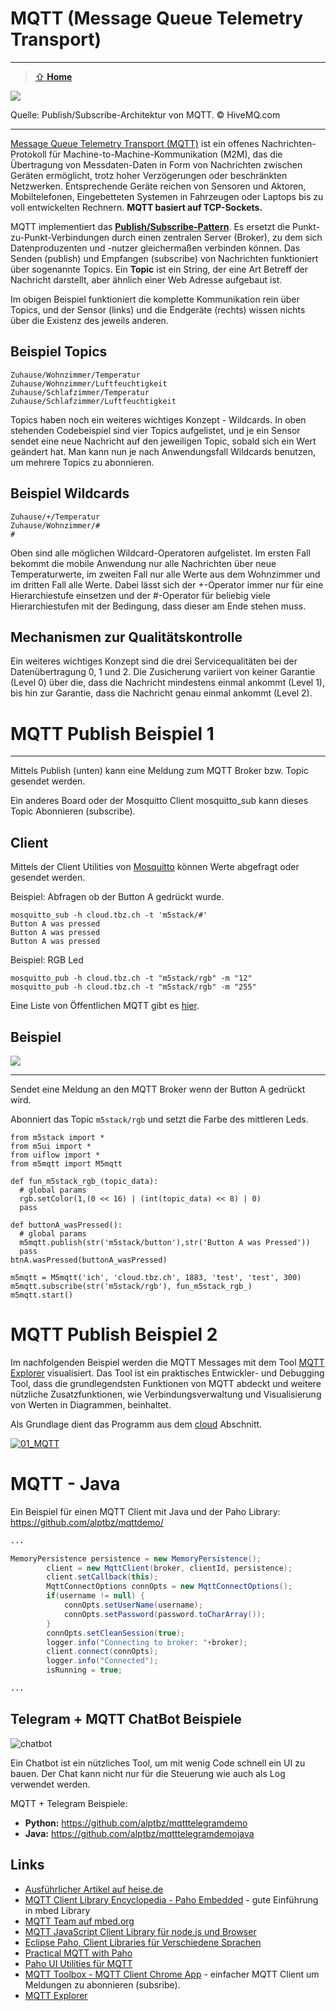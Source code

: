 # MQTT (Message Queue Telemetry Transport)
***

> [⇧ **Home**](../README.md)

![](images/mqtt.png)

Quelle: Publish/Subscribe-Architektur von MQTT. © HiveMQ.com
- - -

[Message Queue Telemetry Transport (MQTT)](http://de.wikipedia.org/wiki/MQ_Telemetry_Transport) ist ein offenes Nachrichten-Protokoll für Machine-to-Machine-Kommunikation (M2M), das die Übertragung von Messdaten-Daten in Form von Nachrichten zwischen Geräten ermöglicht, trotz hoher Verzögerungen oder beschränkten Netzwerken. Entsprechende Geräte reichen von Sensoren und Aktoren, Mobiltelefonen, Eingebetteten Systemen in Fahrzeugen oder Laptops bis zu voll entwickelten Rechnern. **MQTT basiert auf TCP-Sockets.**

MQTT implementiert das [**Publish/Subscribe-Pattern**](http://de.wikipedia.org/wiki/Beobachter_(Entwurfsmuster)). Es ersetzt die Punkt-zu-Punkt-Verbindungen durch einen zentralen Server (Broker), zu dem sich Datenproduzenten und -nutzer gleichermaßen verbinden können. Das Senden (publish) und Empfangen (subscribe) von Nachrichten funktioniert über sogenannte Topics. Ein **Topic** ist ein String, der eine Art Betreff der Nachricht darstellt, aber ähnlich einer Web Adresse aufgebaut ist.

Im obigen Beispiel funktioniert die komplette Kommunikation rein über Topics, und der Sensor (links) und die Endgeräte (rechts) wissen nichts über die Existenz des jeweils anderen.

## Beispiel Topics

	Zuhause/Wohnzimmer/Temperatur
	Zuhause/Wohnzimmer/Luftfeuchtigkeit
	Zuhause/Schlafzimmer/Temperatur
	Zuhause/Schlafzimmer/Luftfeuchtigkeit						

Topics haben noch ein weiteres wichtiges Konzept - Wildcards. In oben stehenden Codebeispiel sind vier Topics aufgelistet, und je ein Sensor sendet eine neue Nachricht auf den jeweiligen Topic, sobald sich ein Wert geändert hat. Man kann nun je nach Anwendungsfall Wildcards benutzen, um mehrere Topics zu abonnieren.

## Beispiel Wildcards 

	Zuhause/+/Temperatur
	Zuhause/Wohnzimmer/#
	#

Oben sind alle möglichen Wildcard-Operatoren aufgelistet. Im ersten Fall bekommt die mobile Anwendung nur alle Nachrichten über neue Temperaturwerte, im zweiten Fall nur alle Werte aus dem Wohnzimmer und im dritten Fall alle Werte. Dabei lässt sich der +-Operator immer nur für eine Hierarchiestufe einsetzen und der #-Operator für beliebig viele Hierarchiestufen mit der Bedingung, dass dieser am Ende stehen muss.

## Mechanismen zur Qualitätskontrolle 

Ein weiteres wichtiges Konzept sind die drei Servicequalitäten bei der Datenübertragung 0, 1 und 2. Die Zusicherung variiert von keiner Garantie (Level 0) über die, dass die Nachricht mindestens einmal ankommt (Level 1), bis hin zur Garantie, dass die Nachricht genau einmal ankommt (Level 2).

# MQTT Publish Beispiel 1
***

Mittels Publish (unten) kann eine Meldung zum MQTT Broker bzw. Topic gesendet werden.

Ein anderes Board oder der Mosquitto Client mosquitto_sub kann dieses Topic Abonnieren (subscribe).

## Client

Mittels der Client Utilities von [Mosquitto](https://projects.eclipse.org/projects/technology.mosquitto) können Werte abgefragt oder gesendet werden.

Beispiel: Abfragen ob der Button A gedrückt wurde.

    mosquitto_sub -h cloud.tbz.ch -t 'm5stack/#'
    Button A was pressed
    Button A was pressed
    Button A was pressed

Beispiel: RGB Led 

    mosquitto_pub -h cloud.tbz.ch -t "m5stack/rgb" -m "12"
    mosquitto_pub -h cloud.tbz.ch -t "m5stack/rgb" -m "255"

Eine Liste von Öffentlichen MQTT gibt es [hier](https://github.com/mqtt/mqtt.github.io/wiki/public_brokers).

## Beispiel

![](images/pub-sub.png)

- - -

Sendet eine Meldung an den MQTT Broker wenn der Button A gedrückt wird.

Abonniert das Topic `m5stack/rgb` und setzt die Farbe des mittleren Leds.

    from m5stack import *
    from m5ui import *
    from uiflow import *
    from m5mqtt import M5mqtt
    
    def fun_m5stack_rgb_(topic_data):
      # global params
      rgb.setColor(1,(0 << 16) | (int(topic_data) << 8) | 0)
      pass
    
    def buttonA_wasPressed():
      # global params
      m5mqtt.publish(str('m5stack/button'),str('Button A was Pressed'))
      pass
    btnA.wasPressed(buttonA_wasPressed)
    
    m5mqtt = M5mqtt('ich', 'cloud.tbz.ch', 1883, 'test', 'test', 300)
    m5mqtt.subscribe(str('m5stack/rgb'), fun_m5stack_rgb_)
    m5mqtt.start() 


# MQTT Publish Beispiel 2

Im nachfolgenden Beispiel werden die MQTT Messages mit dem Tool [MQTT Explorer](https://github.com/thomasnordquist/MQTT-Explorer/releases) visualisiert. Das Tool ist ein praktisches Entwickler- und Debugging Tool, dass die grundlegendsten Funktionen von MQTT abdeckt und weitere nützliche Zusatzfunktionen, wie Verbindungsverwaltung und Visualisierung von Werten in Diagrammen, beinhaltet. 

Als Grundlage dient das Programm aus dem [cloud](../cloud) Abschnitt.

[![01_MQTT](images/01_MQTT.jpg)](https://raw.githubusercontent.com/alptbz/m242/main/mqtt/videos/01_MQTT.webm "01_MQTT")


# MQTT - Java

Ein Beispiel für einen MQTT Client mit Java und der Paho Library: https://github.com/alptbz/mqttdemo/

```java
...

MemoryPersistence persistence = new MemoryPersistence();
        client = new MqttClient(broker, clientId, persistence);
        client.setCallback(this);
        MqttConnectOptions connOpts = new MqttConnectOptions();
        if(username != null) {
            connOpts.setUserName(username);
            connOpts.setPassword(password.toCharArray());
        }
        connOpts.setCleanSession(true);
        logger.info("Connecting to broker: "+broker);
        client.connect(connOpts);
        logger.info("Connected");
        isRunning = true;

...
```

## Telegram + MQTT ChatBot Beispiele
![chatbot](images/chatbot.PNG)

Ein Chatbot ist ein nützliches Tool, um mit wenig Code schnell ein UI zu bauen. Der Chat kann nicht nur für die Steuerung wie auch als Log verwendet werden. 

MQTT + Telegram Beispiele:
 - **Python:** https://github.com/alptbz/mqtttelegramdemo
 - **Java:** https://github.com/alptbz/mqtttelegramdemojava


## Links 

*   [Ausführlicher Artikel auf heise.de](http://www.heise.de/developer/artikel/MQTT-Protokoll-fuer-das-Internet-der-Dinge-2168152.html)
*   [MQTT Client Library Encyclopedia - Paho Embedded](https://www.hivemq.com/blog/mqtt-client-library-encyclopedia-paho-embedded/) - gute Einführung in mbed Library
*   [MQTT Team auf mbed.org](https://os.mbed.com/teams/mqtt/)
*   [MQTT JavaScript Client Library für node.js und Browser](https://github.com/mqttjs/MQTT.js)
*   [Eclipse Paho, Client Libraries für Verschiedene Sprachen](http://www.eclipse.org/paho/)
*   [Practical MQTT with Paho](http://www.infoq.com/articles/practical-mqtt-with-paho)
*   [Paho UI Utilities für MQTT](https://wiki.eclipse.org/Paho/GUI_Utility)
*   [MQTT Toolbox - MQTT Client Chrome App](https://www.hivemq.com/blog/mqtt-toolbox-mqtt-client-chrome-app/) - einfacher MQTT Client um Meldungen zu abonnieren (subsribe).
*   [MQTT Explorer](https://github.com/thomasnordquist/MQTT-Explorer/releases)

